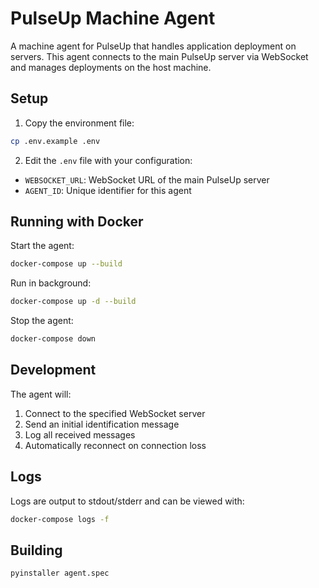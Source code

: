 # PulseUp Machine Agent

A machine agent for PulseUp that handles application deployment on servers. This agent connects to the main PulseUp server via WebSocket and manages deployments on the host machine.

## Setup

1. Copy the environment file:
```bash
cp .env.example .env
```

2. Edit the `.env` file with your configuration:
- `WEBSOCKET_URL`: WebSocket URL of the main PulseUp server
- `AGENT_ID`: Unique identifier for this agent

## Running with Docker

Start the agent:
```bash
docker-compose up --build
```

Run in background:
```bash
docker-compose up -d --build
```

Stop the agent:
```bash
docker-compose down
```

## Development

The agent will:
1. Connect to the specified WebSocket server
2. Send an initial identification message
3. Log all received messages
4. Automatically reconnect on connection loss

## Logs

Logs are output to stdout/stderr and can be viewed with:
```bash
docker-compose logs -f
```

## Building
```bash
pyinstaller agent.spec
```
